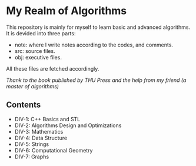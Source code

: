 # My Realm of Algorithms

This repository is mainly for myself to learn basic and advanced algorithms. It is devided into three parts:

- note: where I write notes according to the codes, and comments.
- src: source files.
- obj: executive files.

All these files are fetched accordingly.

*Thank to the book published by THU Press and the help from my friend (a master of algorithms)*

## Contents

- DIV-1: C++ Basics and STL
- DIV-2: Algorithms Design and Optimizations
- DIV-3: Mathematics
- DIV-4: Data Structure
- DIV-5: Strings
- DIV-6: Computational Geometry
- DIV-7: Graphs
